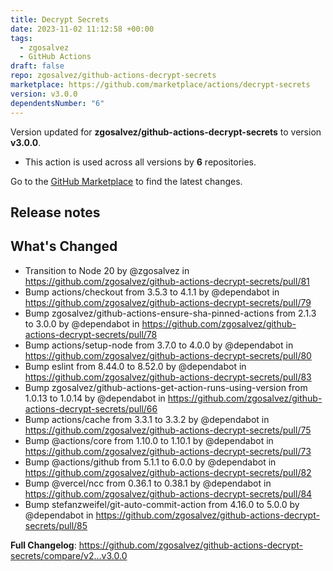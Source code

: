 ```yaml
---
title: Decrypt Secrets
date: 2023-11-02 11:12:58 +00:00
tags:
  - zgosalvez
  - GitHub Actions
draft: false
repo: zgosalvez/github-actions-decrypt-secrets
marketplace: https://github.com/marketplace/actions/decrypt-secrets
version: v3.0.0
dependentsNumber: "6"
---
```



Version updated for **zgosalvez/github-actions-decrypt-secrets** to version **v3.0.0**.
- This action is used across all versions by **6** repositories.

Go to the [GitHub Marketplace](https://github.com/marketplace/actions/decrypt-secrets) to find the latest changes.

## Release notes

## What's Changed
* Transition to Node 20 by @zgosalvez in https://github.com/zgosalvez/github-actions-decrypt-secrets/pull/81
* Bump actions/checkout from 3.5.3 to 4.1.1 by @dependabot in https://github.com/zgosalvez/github-actions-decrypt-secrets/pull/79
* Bump zgosalvez/github-actions-ensure-sha-pinned-actions from 2.1.3 to 3.0.0 by @dependabot in https://github.com/zgosalvez/github-actions-decrypt-secrets/pull/78
* Bump actions/setup-node from 3.7.0 to 4.0.0 by @dependabot in https://github.com/zgosalvez/github-actions-decrypt-secrets/pull/80
* Bump eslint from 8.44.0 to 8.52.0 by @dependabot in https://github.com/zgosalvez/github-actions-decrypt-secrets/pull/83
* Bump zgosalvez/github-actions-get-action-runs-using-version from 1.0.13 to 1.0.14 by @dependabot in https://github.com/zgosalvez/github-actions-decrypt-secrets/pull/66
* Bump actions/cache from 3.3.1 to 3.3.2 by @dependabot in https://github.com/zgosalvez/github-actions-decrypt-secrets/pull/75
* Bump @actions/core from 1.10.0 to 1.10.1 by @dependabot in https://github.com/zgosalvez/github-actions-decrypt-secrets/pull/73
* Bump @actions/github from 5.1.1 to 6.0.0 by @dependabot in https://github.com/zgosalvez/github-actions-decrypt-secrets/pull/82
* Bump @vercel/ncc from 0.36.1 to 0.38.1 by @dependabot in https://github.com/zgosalvez/github-actions-decrypt-secrets/pull/84
* Bump stefanzweifel/git-auto-commit-action from 4.16.0 to 5.0.0 by @dependabot in https://github.com/zgosalvez/github-actions-decrypt-secrets/pull/85


**Full Changelog**: https://github.com/zgosalvez/github-actions-decrypt-secrets/compare/v2...v3.0.0
